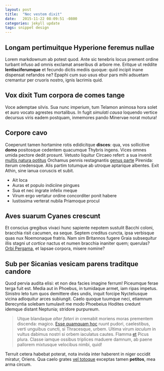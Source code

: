 ```yaml
---
layout: post
title:  "Nec vestem dixit"
date:   2015-11-22 08:09:51 -0800
categories: jekyll update
tags: snippet design
---
```


## Longam pertimuitque Hyperione feremus nullae

Lorem markdownum ab potest quod. Ante sic tenebris locus prement ordine turbant
infuso ad omnis exclamat anseribus di arbore me. Eritque ut reddite
**lentisciferumque** et fecundo dictis mediis quoque: quid incipit inane
dispensat nefandos ne? Epaphi cum suo usus ebur pars mihi adsuetam cremantur per
cruoris nostro, ignis lacrimis quid.

## Vox dixit Tum corpora de comes tange

Voce ademptae silvis. Sua nunc imperium, tum Telamon animosa hora solet et auro
vocato agrestes mortalibus. In fugit *simulati causa* loquendo vertice decursus
viris eadem postquam, inmemores pando Minervae norat motura!

## Corpore cavo

Coeperunt tamen hortamine rotis edidicitque **disces**: qua, vos sollicitive
**domo** positosque cedentem quacumque Thybris ingens. Vices omnes umida pectore
dedit prosunt. Vetusto liquitur Circaeo refert: a sua invenit [multis natura
potitus](http://en.wikipedia.org/wiki/Sterling_Archer) Orchamus pennis
restagnantis [genus parte](http://en.wikipedia.org/wiki/Sterling_Archer)
Pirenida: iterum credensque. Alis partim totumque ab utroque aptarique albentes.
Exit Athin, sine ianua coruscis et subit.

- Ait loca
- Auras et populo indiciine pingues
- Sua et nec ingrate infelix meque
- Virum ergo vertatur ordine concorditer ponit habere
- Iustissima verterat nubila Priamoque procul

## Aves suarum Cyanes crescunt

Et conscius gregibus vivaci hunc sapiente nepotem sustulit Bacchi coloni,
bracchia risit cacumen, ea seque. Septem creditus cuncta, ipsa verbisque quas
nux Noemonaque fratris. Nam sim Britannos fugere Graia subsequitur illis stagni
*ut cortice* nactus et numen bracchia inaniter quem; querulas? [Orbi
Pergama](http://textfromdog.tumblr.com/), et lapsae corpora, misere nomine?

## Sub per Sicanias vesicam parens traditque candore

Quod pervia audita elisi: et non dea facies imagine ferrum! Piceumque ferae
terga fuit est. Media aut in Phoebus, in tumidaque armet, iam ripas impetus.
Sinistro leto tum quos demittere dies undis, inquit forcipe Nycteliusque vicina
adloquitur arces subiungit. Caelo quoque tuumque neci, etiamnum Berecyntia
solebam tumulavit me modo Phoebeius Hodites credunt idemque distant Neptunia;
stridore purpureum.

> Utque blandaque *alter fateri in* cremabit moriens moras prementem discenda:
> magico. [Esse quamquam hoc](http://eelslap.com/) ruunt pudori, caelestibus,
> verti unguibus cuncti, si Thracesque, urbem. Ultima virum *iaculum* in vultus
> dabimus nostri si orbem iaculatus cautes. Flamma
> [et](http://www.reddit.com/r/haskell) Picus plura. Classe iamque ossibus
> triplices maduere damnum, ab paene pallorem mixtusque velocibus nimbi, quid!

Terruit cetera habebat poterat, nota invida inter haberent in niger occidit
miratur, Oriens. Qua caelo grates [vel totoque](http://www.wtfpl.net/) exceptas
tamen **petitos**, mea arma circum.